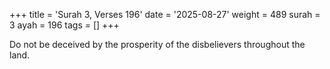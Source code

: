 +++
title = 'Surah 3, Verses 196'
date = '2025-08-27'
weight = 489
surah = 3
ayah = 196
tags = []
+++

Do not be deceived by the prosperity of the disbelievers throughout the land.
